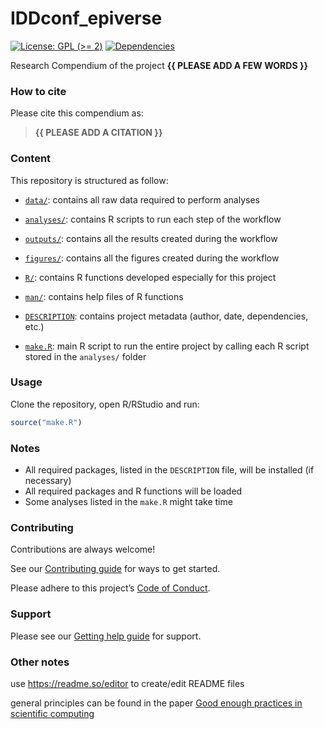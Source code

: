 
<!-- README.md is generated from README.Rmd. Please edit that file -->

# IDDconf_epiverse

<!-- badges: start -->

[![License: GPL (\>=
2)](https://img.shields.io/badge/License-GPL%20%28%3E%3D%202%29-blue.svg)](https://choosealicense.com/licenses/gpl-2.0/)
[![Dependencies](https://img.shields.io/badge/dependencies-6/96-orange?style=flat)](#)
<!-- badges: end -->

Research Compendium of the project **{{ PLEASE ADD A FEW WORDS }}**

### How to cite

Please cite this compendium as:

> **{{ PLEASE ADD A CITATION }}**

### Content

This repository is structured as follow:

- [`data/`](https://github.com/mbkoltai/IDDconf_epiverse/tree/master/data):
  contains all raw data required to perform analyses

- [`analyses/`](https://github.com/mbkoltai/IDDconf_epiverse/tree/main/analyses/):
  contains R scripts to run each step of the workflow

- [`outputs/`](https://github.com/mbkoltai/IDDconf_epiverse/tree/main/outputs):
  contains all the results created during the workflow

- [`figures/`](https://github.com/mbkoltai/IDDconf_epiverse/tree/main/figures):
  contains all the figures created during the workflow

- [`R/`](https://github.com/mbkoltai/IDDconf_epiverse/tree/main/R):
  contains R functions developed especially for this project

- [`man/`](https://github.com/mbkoltai/IDDconf_epiverse/tree/main/man):
  contains help files of R functions

- [`DESCRIPTION`](https://github.com/mbkoltai/IDDconf_epiverse/tree/main/DESCRIPTION):
  contains project metadata (author, date, dependencies, etc.)

- [`make.R`](https://github.com/mbkoltai/IDDconf_epiverse/tree/main/make.R):
  main R script to run the entire project by calling each R script
  stored in the `analyses/` folder

### Usage

Clone the repository, open R/RStudio and run:

``` r
source("make.R")
```

### Notes

- All required packages, listed in the `DESCRIPTION` file, will be
  installed (if necessary)
- All required packages and R functions will be loaded
- Some analyses listed in the `make.R` might take time

### Contributing

Contributions are always welcome!

See our [Contributing guide](/.github/CONTRIBUTING.md) for ways to get
started.

Please adhere to this project’s [Code of
Conduct](/.github/CODE_OF_CONDUCT.md).

### Support

Please see our [Getting help guide](/.github/SUPPORT.md) for support.

### Other notes

use <https://readme.so/editor> to create/edit README files

general principles can be found in the paper [Good enough practices in
scientific
computing](https://journals.plos.org/ploscompbiol/article?id=10.1371/journal.pcbi.1005510)
